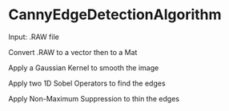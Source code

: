 # CannyEdgeDetectionAlgorithm

Input: .RAW file

Convert .RAW to a vector then to a Mat

Apply a Gaussian Kernel to smooth the image

Apply two 1D Sobel Operators to find the edges

Apply Non-Maximum Suppression to thin the edges
